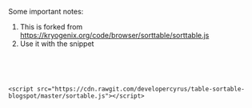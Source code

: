 Some important notes:

1. This is forked from https://kryogenix.org/code/browser/sorttable/sorttable.js
2. Use it with the snippet
<pre >

    <style type="text/css">
        /* Sortable tables */
        table.sortable thead {
            background-color:#eee;
            color:#666666;
            font-weight: bold;
            cursor: default;
        }
    </style>
  
    <script src="https://cdn.rawgit.com/developercyrus/table-sortable-blogspot/master/sortable.js"></script>
    
</pre>


 